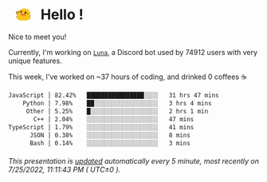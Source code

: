 <h1>   <img src="./spoinky.gif" style="vertical-align:middle;" width="30px">   Hello ! </h1>

Nice to meet you!

Currently, I'm working on <a href='https://github.com/Asgarrrr/Luna'>`Luna`</a>, a Discord bot used by 74912 users with very unique features.

This week, I've worked on ~37 hours of coding, and drinked 0 coffees ☕

```
JavaScript │ 82.42%   ████████████████░░░░   31 hrs 47 mins
    Python │ 7.98%    ██░░░░░░░░░░░░░░░░░░   3 hrs 4 mins
     Other │ 5.25%    █░░░░░░░░░░░░░░░░░░░   2 hrs 1 min
       C++ │ 2.04%    ░░░░░░░░░░░░░░░░░░░░   47 mins
TypeScript │ 1.79%    ░░░░░░░░░░░░░░░░░░░░   41 mins
      JSON │ 0.38%    ░░░░░░░░░░░░░░░░░░░░   8 mins
      Bash │ 0.14%    ░░░░░░░░░░░░░░░░░░░░   3 mins
```

###### This presentation is [updated](https://github.com/Asgarrrr) automatically every 5 minute, most recently on 7/25/2022, 11:11:43 PM ( UTC±0 ).